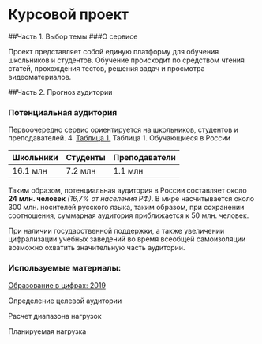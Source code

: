 # Курсовой проект
##Часть 1. Выбор темы
###О сервисе

Проект представляет собой единую платформу для обучения школьников и студентов. 
Обучение происходит по средством чтения статей, прохождения тестов, 
решения задач и просмотра видеоматериалов.

##Часть 2. Прогноз аудитории

### Потенциальная аудитория

Первоочередно сервис ориентируется на школьников, студентов и преподавателей.
4. [Таблица 1.](#Образованиевцифрах:2019httpswwwhserudata20190812143728373oc2019PDF)
Таблица 1. Обучающиеся в России

| Школьники | Студенты | Преподаватели |
| --------- | -------- | ------------- |
| 16.1 млн  | 7.2 млн  | 1.1 млн       |

Таким образом, потенциальная аудитория в России составляет около 
**24 млн. человек** _(16,7% от населения РФ)_.
В мире насчитывается около 300 млн. носителей русского языка, 
таким образом, при сохранении соотношения, суммарная аудитория 
приближается к 50 млн. человек.

При наличии государственной поддержки, а также увеличении цифрализации 
учебных заведений во время всеобщей самоизоляции возможно охватить 
значительную часть аудитории.

### Используемые материалы:

[Образование в цифрах: 2019](https://www.hse.ru/data/2019/08/12/1483728373/oc2019.PDF)

Определение целевой аудитории

Расчет диапазона нагрузок

Планируемая нагрузка
